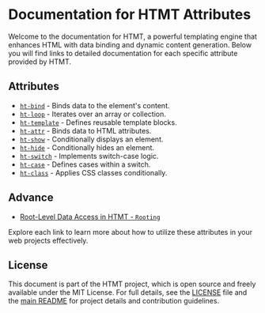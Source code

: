 # Documentation for HTMT Attributes
Welcome to the documentation for HTMT, a powerful templating engine that enhances HTML with data binding and dynamic 
content generation. Below you will find links to detailed documentation for each specific attribute provided by HTMT.

## Attributes

- [`ht-bind`](./ht-bind.md) - Binds data to the element's content.
- [`ht-loop`](./ht-loop.md) - Iterates over an array or collection.
- [`ht-template`](./ht-template.md) - Defines reusable template blocks.
- [`ht-attr`](./ht-attr.md) - Binds data to HTML attributes.
- [`ht-show`](./ht-show.md) - Conditionally displays an element.
- [`ht-hide`](./ht-hide.md) - Conditionally hides an element.
- [`ht-switch`](./ht-switch.md) - Implements switch-case logic.
- [`ht-case`](./ht-case.md) - Defines cases within a switch.
- [`ht-class`](./ht-class.md) - Applies CSS classes conditionally.

## Advance
- [Root-Level Data Access in HTMT - `Rooting`](./rooting.md)

Explore each link to learn more about how to utilize these attributes in your web projects effectively.

## License
This document is part of the HTMT project, which is open source and freely available under the MIT License. For full
details, see the [LICENSE](../LICENSE) file and the [main README](../README.md) for project details and contribution
guidelines.
